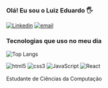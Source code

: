 ### Olá! Eu sou o Luiz Eduardo 🖐️

[![Linkedin](https://img.shields.io/badge/LinkedIn-0077B5?style=for-the-badge&logo=linkedin&logoColor=white)](https://www.linkedin.com/in/luiz-eduardo-amaral/)
[![email](https://img.shields.io/badge/Gmail-D14836?style=for-the-badge&logo=gmail&logoColor=white)](mailto:luizeduardoamaral2003@gmail.com)



### Tecnologias que uso no meu dia

![Top Langs](https://github-readme-stats.vercel.app/api/top-langs/?username=Luiz14es&theme=dracula)

<div style="display: inline_block">
    <img align="center" alt="html5" src="https://img.shields.io/badge/HTML5-E34F26?style=for-the-badge&logo=html5&logoColor=white">
    <img align="center" alt="css3" src="https://img.shields.io/badge/CSS3-1572B6?style=for-the-badge&logo=css3&logoColor=white">
    <img align="center" alt="JavaScript" src="https://img.shields.io/badge/JavaScript-F7DF1E?style=for-the-badge&logo=javascript&logoColor=black">
    <img align="center" alt="React" src="https://img.shields.io/badge/React-20232A?style=for-the-badge&logo=react&logoColor=61DAFB">
</div>
<br/>
Estudante de Ciências da Computação
